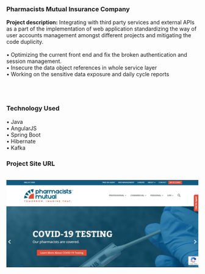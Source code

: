 ### Pharmacists Mutual Insurance Company

**Project description:** Integrating with third party services and external APIs as a part of the implementation of web
application standardizing the way of user accounts management amongst different projects and
mitigating the code duplicity.
<br /><br />
• Optimizing the current front end and fix the broken authentication and session management.
<br />
• Insecure the data object references in whole service layer
<br />
• Working on the sensitive data exposure and daily cycle reports

<br /><br />
###  Technology Used

• Java
<br />
• AngularJS
<br />
• Spring Boot
<br />
• Hibernate
<br />
• Kafka

###  Project Site URL
<br />
<img src="images/project_one.jpg?raw=true"/>




